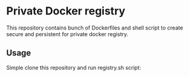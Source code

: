 # Private Docker registry

This repository contains bunch of Dockerfiles and shell script to
create secure and persistent for private docker registry.

## Usage

Simple clone this repository and run registry.sh script:
```bash

```




